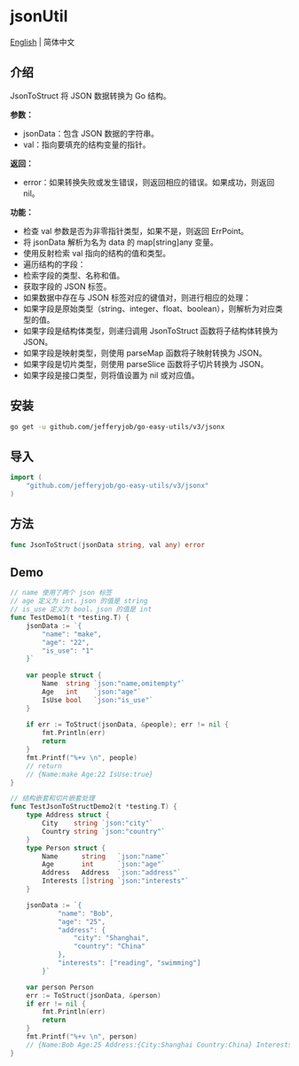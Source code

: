 # jsonUtil

[English](README.md) | 简体中文

## 介绍

JsonToStruct 将 JSON 数据转换为 Go 结构。

**参数：**
- jsonData：包含 JSON 数据的字符串。
- val：指向要填充的结构变量的指针。

**返回：**
- error：如果转换失败或发生错误，则返回相应的错误。如果成功，则返回 nil。

**功能：**
- 检查 val 参数是否为非零指针类型，如果不是，则返回 ErrPoint。
- 将 jsonData 解析为名为 data 的 map[string]any 变量。
- 使用反射检索 val 指向的结构的值和类型。
- 遍历结构的字段：
- 检索字段的类型、名称和值。
- 获取字段的 JSON 标签。
- 如果数据中存在与 JSON 标签对应的键值对，则进行相应的处理：
- 如果字段是原始类型（string、integer、float、boolean），则解析为对应类型的值。
- 如果字段是结构体类型，则递归调用 JsonToStruct 函数将子结构体转换为 JSON。
- 如果字段是映射类型，则使用 parseMap 函数将子映射转换为 JSON。
- 如果字段是切片类型，则使用 parseSlice 函数将子切片转换为 JSON。
- 如果字段是接口类型，则将值设置为 nil 或对应值。

## 安装

```bash
go get -u github.com/jefferyjob/go-easy-utils/v3/jsonx
```

## 导入

```go
import (
	"github.com/jefferyjob/go-easy-utils/v3/jsonx"
)
```

## 方法

```go
func JsonToStruct(jsonData string, val any) error
```

## Demo

```go
// name 使用了两个 json 标签
// age 定义为 int，json 的值是 string
// is_use 定义为 bool，json 的值是 int
func TestDemo1(t *testing.T) {
    jsonData := `{
        "name": "make",
        "age": "22",
        "is_use": "1"
    }`
    
    var people struct {
        Name  string `json:"name,omitempty"`
        Age   int    `json:"age"`
        IsUse bool   `json:"is_use"`
    }
    
    if err := ToStruct(jsonData, &people); err != nil {
        fmt.Println(err)
        return
    }
    fmt.Printf("%+v \n", people)
    // return
    // {Name:make Age:22 IsUse:true}
}
```

```go
// 结构嵌套和切片嵌套处理
func TestJsonToStructDemo2(t *testing.T) {
	type Address struct {
		City    string `json:"city"`
		Country string `json:"country"`
	}
	type Person struct {
		Name      string   `json:"name"`
		Age       int      `json:"age"`
		Address   Address  `json:"address"`
		Interests []string `json:"interests"`
	}

	jsonData := `{
            "name": "Bob",
            "age": "25",
            "address": {
                "city": "Shanghai",
                "country": "China"
            },
            "interests": ["reading", "swimming"]
        }`

	var person Person
	err := ToStruct(jsonData, &person)
	if err != nil {
		fmt.Println(err)
		return
	}
	fmt.Printf("%+v \n", person)
	// {Name:Bob Age:25 Address:{City:Shanghai Country:China} Interests:[reading swimming]}
}
```
